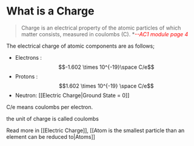 
# What is a Charge
<blockquote>Charge is an electrical property of the atomic particles of which matter consists, measured in coulombs (C).
*<cite style="color: red">--AC1 module page 4</cite></blockquote>

The electrical charge of atomic components are as follows;
- Electrons : $$-1.602 \times 10^{-19}\space C/e$$
- Protons : $$1.602 \times 10^{-19} \space C/e$$
- Neutron: [[Electric Charge|Ground State = 0]]

C/e means coulombs per electron.

the unit of charge is called coulombs

Read more in [[Electric Charge]], [[Atom is the smallest particle than an element can be reduced to|Atoms]]

